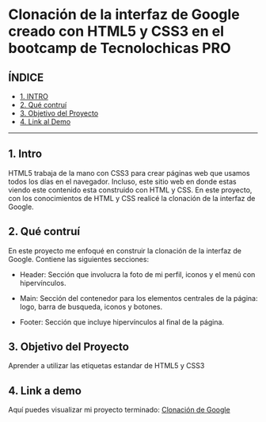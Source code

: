 # Clonación de la interfaz de Google creado con HTML5 y CSS3 en el bootcamp de Tecnolochicas PRO


## **ÍNDICE**

* [1. INTRO](https://github.com/amandareaaa/clonacion_google/blob/main/README.md#1-intro)
* [2. Qué contruí](https://github.com/amandareaaa/clonacion_google/blob/main/README.md#2-qué-contru%C3%AD)
* [3. Objetivo del Proyecto](https://github.com/amandareaaa/clonacion_google/blob/main/README.md#3-objetivo-del-proyecto)
* [4. Link al Demo](https://github.com/amandareaaa/clonacion_google/blob/main/README.md#4-link-a-demo)

****

## 1. Intro
HTML5 trabaja de la mano con CSS3 para crear páginas web que usamos todos los días en el navegador. Incluso, este sitio web en donde estas viendo este contenido esta construido con HTML y CSS. En este proyecto, con los conocimientos de HTML y CSS realicé la clonación de la interfaz de Google. 

## 2. Qué contruí
En este proyecto me enfoqué en construir la clonación de la interfaz de Google. 
Contiene las siguientes secciones:

* Header: Sección que involucra la foto de mi perfil, iconos y el menú con hipervínculos.

* Main: Sección del contenedor para los elementos centrales de la página: logo, barra de busqueda, iconos y botones. 

* Footer: Sección que incluye hipervínculos al final de la página. 

## 3. Objetivo del Proyecto 
Aprender a utilizar las etiquetas estandar de HTML5 y CSS3

## 4. Link a demo
Aquí puedes visualizar mi proyecto terminado: [Clonación de Google](https://hilarious-belekoy-b37596.netlify.app)
